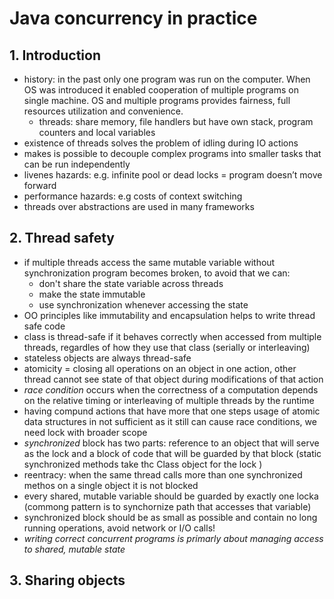 # Java concurrency in practice

## 1. Introduction
- history: in the past only one program was run on the computer. When OS was introduced it enabled cooperation of multiple programs on single machine. OS and multiple programs provides fairness, full resources utilization and convenience. 
  - threads: share memory, file handlers but have own stack, program counters and local variables
- existence of threads solves the problem of idling during IO actions
- makes is possible to decouple complex programs into smaller tasks that can be run independently
- livenes hazards: e.g. infinite pool or dead locks = program doesn’t move forward
- performance hazards: e.g costs of context switching 
- threads over abstractions are used in many frameworks

## 2. Thread safety
- if multiple threads access the same mutable variable without synchronization program becomes broken, to avoid that we can:
    - don't share the state variable across threads 
    - make the state immutable
    - use synchronization whenever accessing the state
- OO principles like immutability and encapsulation helps to write thread safe code
- class is thread-safe if it behaves correctly when accessed from multiple threads, regardles of how they use that class (serially or interleaving)
- stateless objects are always thread-safe
- atomicity = closing all operations on an object in one action, other thread cannot see state of that object during modifications of that action
- *race condition* occurs when the correctness of a computation depends on the relative timing or interleaving of multiple threads by the runtime
- having compund actions that have more that one steps usage of atomic data structures in not sufficient as it still can cause race conditions, we need lock with broader scope
- *synchronized* block has two parts: reference to an object that will serve as the lock and a block of code that will be guarded by that block (static synchronized methods take thc Class object for the lock )
- reentracy: when the same thread calls more than one synchronized methos on a single object it is not blocked
- every shared, mutable variable should be guarded by exactly one locka (commong pattern is to synchornize path that accesses that variable)
- synchronized block should be as small as possible and contain no long running operations, avoid network or I/O calls!
- *writing correct concurrent programs is primarly about managing access to shared, mutable state*

## 3. Sharing objects
